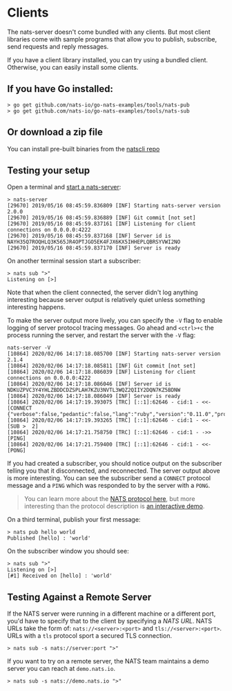 # Clients

The nats-server doesn't come bundled with any clients. But most client libraries come with sample programs that allow you to publish, subscribe, send requests and reply messages.

If you have a client library installed, you can try using a bundled client. Otherwise, you can easily install some clients.

## If you have Go installed:

```text
> go get github.com/nats-io/go-nats-examples/tools/nats-pub
> go get github.com/nats-io/go-nats-examples/tools/nats-sub
```

## Or download a zip file

You can install pre-built binaries from the [natscli repo](https://github.com/nats-io/natscli/releases)

## Testing your setup

Open a terminal and [start a nats-server](running/):

```text
> nats-server
[29670] 2019/05/16 08:45:59.836809 [INF] Starting nats-server version 2.0.0
[29670] 2019/05/16 08:45:59.836889 [INF] Git commit [not set]
[29670] 2019/05/16 08:45:59.837161 [INF] Listening for client connections on 0.0.0.0:4222
[29670] 2019/05/16 08:45:59.837168 [INF] Server id is NAYH35Q7ROQHLQ3K565JR4OPTJGO5EK4FJX6KX5IHHEPLQBRSYVWI2NO
[29670] 2019/05/16 08:45:59.837170 [INF] Server is ready
```

On another terminal session start a subscriber:

```text
> nats sub ">"
Listening on [>]
```

Note that when the client connected, the server didn't log anything interesting because server output is relatively quiet unless something interesting happens.

To make the server output more lively, you can specify the `-V` flag to enable logging of server protocol tracing messages. Go ahead and `<ctrl>+c` the process running the server, and restart the server with the `-V` flag:

```text
nats-server -V
[10864] 2020/02/06 14:17:18.085700 [INF] Starting nats-server version 2.1.4
[10864] 2020/02/06 14:17:18.085811 [INF] Git commit [not set]
[10864] 2020/02/06 14:17:18.086039 [INF] Listening for client connections on 0.0.0.0:4222
[10864] 2020/02/06 14:17:18.086046 [INF] Server id is NDKUZPVC3Y4YHLZBDDCDZSPLAH7KZU3NVTL3WQZ2QIIY2DQN7KZ5BDNW
[10864] 2020/02/06 14:17:18.086049 [INF] Server is ready
[10864] 2020/02/06 14:17:19.393075 [TRC] [::1]:62646 - cid:1 - <<- [CONNECT {"verbose":false,"pedantic":false,"lang":"ruby","version":"0.11.0","protocol":1,"echo":true}]
[10864] 2020/02/06 14:17:19.393265 [TRC] [::1]:62646 - cid:1 - <<- [SUB >  2]
[10864] 2020/02/06 14:17:21.758750 [TRC] [::1]:62646 - cid:1 - ->> [PING]
[10864] 2020/02/06 14:17:21.759400 [TRC] [::1]:62646 - cid:1 - <<- [PONG]
```

If you had created a subscriber, you should notice output on the subscriber telling you that it disconnected, and reconnected. The server output above is more interesting. You can see the subscriber send a `CONNECT` protocol message and a `PING` which was responded to by the server with a `PONG`.

> You can learn more about the [NATS protocol here](../nats-protocol/nats-protocol/), but more interesting than the protocol description is [an interactive demo](../nats-protocol/nats-protocol-demo.md).

On a third terminal, publish your first message:

```text
> nats pub hello world
Published [hello] : 'world'
```

On the subscriber window you should see:

```text
> nats sub ">"
Listening on [>]
[#1] Received on [hello] : 'world'
```

## Testing Against a Remote Server

If the NATS server were running in a different machine or a different port, you'd have to specify that to the client by specifying a _NATS URL_. NATS URLs take the form of: `nats://<server>:<port>` and `tls://<server>:<port>`. URLs with a `tls` protocol sport a secured TLS connection.

```text
> nats sub -s nats://server:port ">"
```

If you want to try on a remote server, the NATS team maintains a demo server you can reach at `demo.nats.io`.

```text
> nats sub -s nats://demo.nats.io ">"
```

